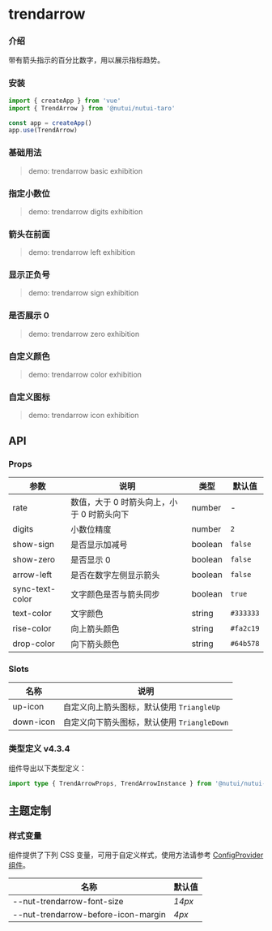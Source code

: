 # trendarrow

### 介绍

带有箭头指示的百分比数字，用以展示指标趋势。

### 安装

```js
import { createApp } from 'vue'
import { TrendArrow } from '@nutui/nutui-taro'

const app = createApp()
app.use(TrendArrow)
```

### 基础用法

> demo: trendarrow basic exhibition

### 指定小数位

> demo: trendarrow digits exhibition

### 箭头在前面

> demo: trendarrow left exhibition

### 显示正负号

> demo: trendarrow sign exhibition

### 是否展示 0

> demo: trendarrow zero exhibition

### 自定义颜色

> demo: trendarrow color exhibition

### 自定义图标

> demo: trendarrow icon exhibition

## API

### Props

| 参数 | 说明 | 类型 | 默认值 |
| --- | --- | --- | --- |
| rate | 数值，大于 0 时箭头向上，小于 0 时箭头向下 | number | - |
| digits | 小数位精度 | number | `2` |
| show-sign | 是否显示加减号 | boolean | `false` |
| show-zero | 是否显示 0 | boolean | `false` |
| arrow-left | 是否在数字左侧显示箭头 | boolean | `false` |
| sync-text-color | 文字颜色是否与箭头同步 | boolean | `true` |
| text-color | 文字颜色 | string | `#333333` |
| rise-color | 向上箭头颜色 | string | `#fa2c19` |
| drop-color | 向下箭头颜色 | string | `#64b578` |

### Slots

| 名称 | 说明 |
| --- | --- |
| up-icon | 自定义向上箭头图标，默认使用 `TriangleUp` |
| down-icon | 自定义向下箭头图标，默认使用 `TriangleDown` |

### 类型定义 v4.3.4

组件导出以下类型定义：

```ts
import type { TrendArrowProps, TrendArrowInstance } from '@nutui/nutui-taro'
```

## 主题定制

### 样式变量

组件提供了下列 CSS 变量，可用于自定义样式，使用方法请参考 [ConfigProvider 组件](#/zh-CN/component/configprovider)。

| 名称 | 默认值 |
| --- | --- |
| --nut-trendarrow-font-size | _14px_ |
| --nut-trendarrow-before-icon-margin | _4px_ |

